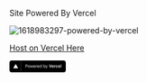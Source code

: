 Site Powered By Vercel 

![1618983297-powered-by-vercel](https://user-images.githubusercontent.com/93735753/156420844-3d222b73-a401-4166-b500-ca28acffba31.svg)

[Host on Vercel Here]([https://vercel.com/](https://vercel.com/?utm_source=educatehacks&utm_campaign=oss))



[<img src="./8.svg" width="100" alt="alt text">](https://vercel.com/?utm_source=educatehacks&utm_campaign=oss)
